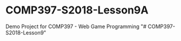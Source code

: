 # COMP397-S2018-Lesson9A

Demo Project for COMP397 - Web Game Programming
"# COMP397-S2018-Lesson9" 
